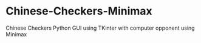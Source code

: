 # Chinese-Checkers-Minimax
Chinese Checkers Python GUI using TKinter with computer opponent using Minimax
